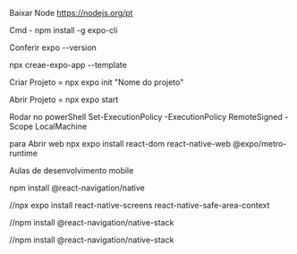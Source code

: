 Baixar Node https://nodejs.org/pt

Cmd - npm install -g expo-cli

Conferir expo --version

npx creae-expo-app --template

Criar Projeto = npx expo init "Nome do projeto"

Abrir Projeto = npx expo start

Rodar no powerShell Set-ExecutionPolicy -ExecutionPolicy RemoteSigned -Scope LocalMachine

para Abrir web npx expo install react-dom react-native-web @expo/metro-runtime

Aulas de desenvolvimento mobile 


npm install @react-navigation/native

//npx expo install react-native-screens react-native-safe-area-context

//npm install @react-navigation/native-stack

//npm install @react-navigation/native-stack

